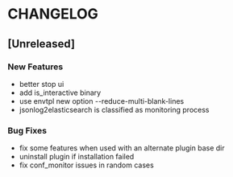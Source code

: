 # CHANGELOG


## [Unreleased]

### New Features
- better stop ui
- add is_interactive binary
- use envtpl new option --reduce-multi-blank-lines
- jsonlog2elasticsearch is classified as monitoring process


### Bug Fixes
- fix some features when used with an alternate plugin base dir
- uninstall plugin if installation failed
- fix conf_monitor issues in random cases





